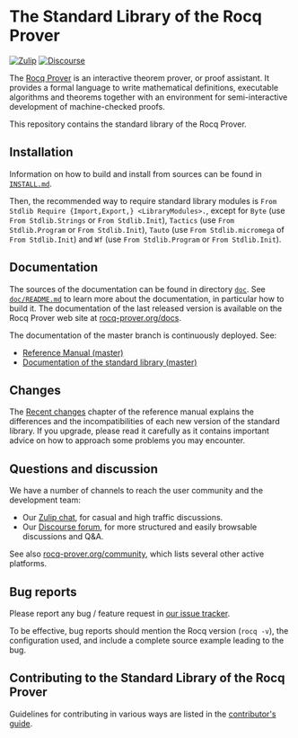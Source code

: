 # The Standard Library of the Rocq Prover

[![Zulip][zulip-badge]][zulip-link]
[![Discourse][discourse-badge]][discourse-link]

[discourse-badge]: https://img.shields.io/badge/Discourse-forum-informational.svg
[discourse-link]: https://coq.discourse.group/

[zulip-badge]: https://img.shields.io/badge/Zulip-chat-informational.svg
[zulip-link]: https://coq.zulipchat.com/#narrow/channel/478198-Stdlib-devs-.26-users

The [Rocq Prover](https://rocq-prover.org)  is an interactive theorem prover,
or proof assistant. It provides a formal language to write
mathematical definitions, executable algorithms and theorems together with an
environment for semi-interactive development of machine-checked proofs.

This repository contains the standard library of the Rocq Prover.

## Installation

Information on how to build and install from sources can be found in
[`INSTALL.md`](INSTALL.md).

Then, the recommended way to require standard library modules is `From
Stdlib Require {Import,Export,} <LibraryModules>.`, except for `Byte`
(use `From Stdlib.Strings` or `From Stdlib.Init`), `Tactics` (use
`From Stdlib.Program` or `From Stdlib.Init`), `Tauto` (use `From
Stdlib.micromega` of `From Stdlib.Init`) and `Wf` (use `From
Stdlib.Program` or `From Stdlib.Init`).

## Documentation

The sources of the documentation can be found in directory [`doc`](doc).
See [`doc/README.md`](/doc/README.md) to learn more about the documentation,
in particular how to build it. The
documentation of the last released version is available on the Rocq Prover
web site at [rocq-prover.org/docs](https://rocq-prover.org/docs).

The documentation of the master branch is continuously deployed.  See:
- [Reference Manual (master)][refman-master]
- [Documentation of the standard library (master)][stdlib-master]

[refman-master]: https://rocq-prover.org/doc/master/refman-stdlib
[stdlib-master]: https://rocq-prover.org/doc/master/stdlib

## Changes

The [Recent
changes](https://rocq-prover.org/doc/master/refman-stdlib/changes.html) chapter
of the reference manual explains the differences and the
incompatibilities of each new version of the standard library. If you upgrade,
please read it carefully as it contains important advice on how to
approach some problems you may encounter.

## Questions and discussion

We have a number of channels to reach the user community and the
development team:

- Our [Zulip chat][zulip-link], for casual and high traffic discussions.
- Our [Discourse forum][discourse-link], for more structured and easily browsable discussions and Q&A.

See also [rocq-prover.org/community](https://rocq-prover.org/community), which
lists several other active platforms.

## Bug reports

Please report any bug / feature request in [our issue tracker](https://github.com/coq/stdlib/issues).

To be effective, bug reports should mention
the Rocq version (`rocq -v`), the configuration
used, and include a complete source example leading to the bug.

## Contributing to the Standard Library of the Rocq Prover

Guidelines for contributing in various ways are listed in the [contributor's guide](CONTRIBUTING.md).

